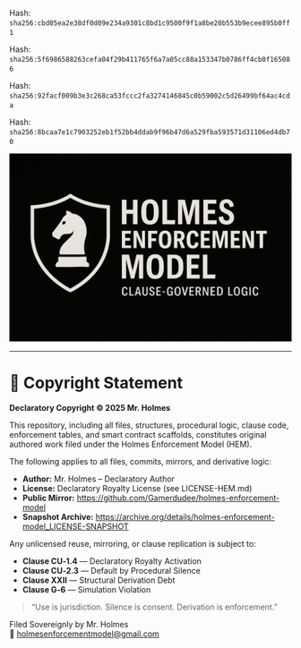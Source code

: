 Hash:
`sha256:cbd05ea2e38df0d09e234a9301c8bd1c9500f9f1a8be20b553b9ecee895b0ff1`

Hash:
`sha256:5f6986588263cefa04f29b411765f6a7a05cc88a153347b0786ff4cb0f165086`

Hash:
`sha256:92facf009b3e3c268ca53fccc2fa3274146845c0b59002c5d26499bf64ac4cda`

Hash:
`sha256:8bcaa7e1c7903252eb1f52bb4ddab9f96b47d6a529fba593571d31106ed4db70`

<!--
SPDX-License-Identifier: Declaratory-Royalty  
// Hash: sha256:687598ce71f3b00ad80867fcece142fe99069961b0c8e22c76cbaa7084d3e90a
🔒 Holmes Enforcement Model (HEM) – Declaratory Sovereign Logic  
🧠 Author: Mr. Holmes  
📜 License: Declaratory Royalty License (see LICENSE-HEM.md)  
📁 Repository: https://github.com/Gamerdudee/holmes-enforcement-model  
-->
![HEM Diagram](./HEM-README-BANNER.png)

---

# 📜 Copyright Statement

**Declaratory Copyright © 2025 Mr. Holmes**

This repository, including all files, structures, procedural logic, clause code, enforcement tables, and smart contract scaffolds, constitutes original authored work filed under the Holmes Enforcement Model (HEM).

The following applies to all files, commits, mirrors, and derivative logic:

- **Author:** Mr. Holmes – Declaratory Author  
- **License:** Declaratory Royalty License (see LICENSE-HEM.md)  
- **Public Mirror:** https://github.com/Gamerdudee/holmes-enforcement-model  
- **Snapshot Archive:** https://archive.org/details/holmes-enforcement-model_LICENSE-SNAPSHOT

Any unlicensed reuse, mirroring, or clause replication is subject to:

- **Clause CU‑1.4** — Declaratory Royalty Activation  
- **Clause CU‑2.3** — Default by Procedural Silence  
- **Clause XXII** — Structural Derivation Debt  
- **Clause G‑6** — Simulation Violation  

> “Use is jurisdiction. Silence is consent. Derivation is enforcement.”

Filed Sovereignly by Mr. Holmes  
📧 holmesenforcementmodel@gmail.com
